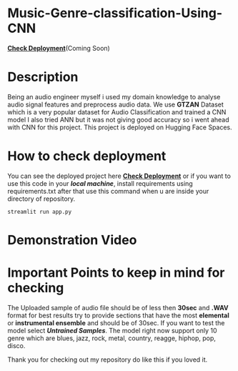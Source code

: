 # Music-Genre-classification-Using-CNN

<a href= '#'>**Check Deployment**</a>(Coming Soon)

# Description
Being an audio engineer myself i used my domain knowledge to analyse audio signal features and preprocess audio data. We use **GTZAN** Dataset which is a very popular dataset for Audio Classification and trained a CNN model I also tried ANN but it was not giving good accuracy so i went ahead with CNN for this project. This project is deployed on Hugging Face Spaces.

# How to check deployment

You can see the deployed project here <a href = '#'>**Check Deployment**</a> or if you want to use this code in your ***local machine***, install requirements using requirements.txt after that use this command when u are inside your directory of repository.

```
streamlit run app.py
```
# Demonstration Video


# Important Points to keep in mind for checking
The Uploaded sample of audio file should be of less then **30sec** and **.WAV** format for best results try to provide sections that have the most **elemental** or **instrumental ensemble** and should be of 30sec. If you want to test the model select ***Untrained Samples***. The model right now support only 10 genre which are blues, jazz, rock, metal, country, reagge, hiphop, pop, disco.

Thank you for checking out my repository do like this if you loved it.

